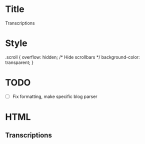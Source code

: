 
# Title
Transcriptions

# Style
.scroll {
  overflow: hidden; /* Hide scrollbars */
  background-color: transparent;
}

# TODO
- [ ] Fix formatting, make specific blog parser

# HTML
## Transcriptions
<script>
      (async () => {
        const response = await fetch('https://api.github.com/repos/monksevillair/monksevillair.github.io/contents/src/transcriptions/');
        const data = await response.json();
        let htmlString = '';
        for (let file of data) {
          htmlString += `<a href="https://www.monksevillair.com/src/transcriptions/${file.name}">${file.name}</a></br>`;
        }
        htmlString += '';
        <!--document.getElementsByTagName('body')[0].innerHTML = htmlString;-->
		document.getElementsByClassName("substitute_div")[0].innerHTML = htmlString;

      })()
</script>
</br>
<div class="substitute_div"> </div> 

<!--[Frank Zappa - Montana (Vox Solo)](../src/transcriptions/Montana_Marimba_Vox_Solo.pdf)  
[Wayne Shorter - Black Nile](../src/transcriptions/Black_Nile_Wayne_Shorter.pdf)  
[Monk - Africa](../src/transcriptions/Africa.pdf)  
[Monk - And it Grows](../src/transcriptions/and_it_grows.pdf)  
[Monk - Funky](../src/transcriptions/Funky.pdf)  
[Monk - Gonhe To Sune](../src/transcriptions/Funky.pdf)  -->
